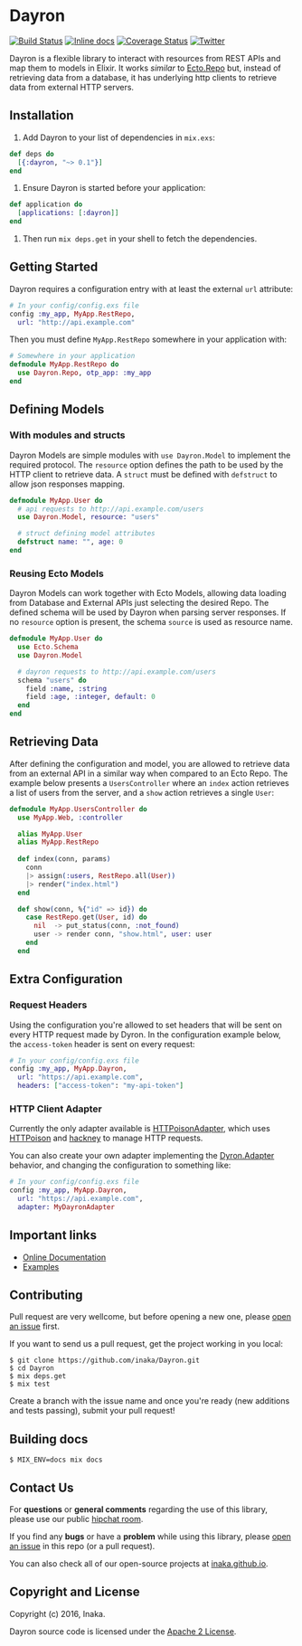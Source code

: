 # Dayron

[![Build Status](https://travis-ci.org/inaka/Dayron.svg?branch=master)](https://travis-ci.org/inaka/Dayron)
[![Inline docs](http://inch-ci.org/github/inaka/Dayron.svg)](http://inch-ci.org/github/inaka/Dayron)
[![Coverage Status](https://coveralls.io/repos/github/inaka/Dayron/badge.svg?branch=master)](https://coveralls.io/github/inaka/Dayron?branch=master)
[![Twitter](https://img.shields.io/badge/twitter-@inaka-blue.svg?style=flat)](http://twitter.com/inaka)

Dayron is a flexible library to interact with resources from REST APIs and map them to models in Elixir. It works _similar_ to [Ecto.Repo](https://github.com/elixir-lang/ecto) but, instead of retrieving data from a database, it has underlying http clients to retrieve data from external HTTP servers.

## Installation

1. Add Dayron to your list of dependencies in `mix.exs`:

  ```elixir
  def deps do
    [{:dayron, "~> 0.1"}]
  end
  ```

1. Ensure Dayron is started before your application:

  ```elixir
  def application do
    [applications: [:dayron]]
  end
  ```

1. Then run `mix deps.get` in your shell to fetch the dependencies.

## Getting Started

Dayron requires a configuration entry with at least the external `url` attribute:

  ```elixir
  # In your config/config.exs file
  config :my_app, MyApp.RestRepo,
    url: "http://api.example.com"
  ```

Then you must define `MyApp.RestRepo` somewhere in your application with:


  ```elixir
  # Somewhere in your application
  defmodule MyApp.RestRepo do
    use Dayron.Repo, otp_app: :my_app
  end
  ```

## Defining Models

### With modules and structs

Dayron Models are simple modules with `use Dayron.Model` to implement the required protocol. The `resource` option defines the path to be used by the HTTP client to retrieve data. A `struct` must be defined with `defstruct` to allow json responses mapping.

  ```elixir
  defmodule MyApp.User do
    # api requests to http://api.example.com/users
    use Dayron.Model, resource: "users"

    # struct defining model attributes
    defstruct name: "", age: 0
  end
  ```

### Reusing Ecto Models

Dayron Models can work together with Ecto Models, allowing data loading from Database and External APIs just selecting the desired Repo. The defined schema will be used by Dayron when parsing server responses. If no `resource` option is present, the schema `source` is used as resource name.

  ```elixir
  defmodule MyApp.User do
    use Ecto.Schema
    use Dayron.Model

    # dayron requests to http://api.example.com/users
    schema "users" do
      field :name, :string
      field :age, :integer, default: 0
    end
  end
  ```

## Retrieving Data

After defining the configuration and model, you are allowed to retrieve data from an external API in a similar way when compared to an Ecto Repo. The example below presents a `UsersController` where an `index` action retrieves a list of users from the server, and a `show` action retrieves a single `User`:

  ```elixir
  defmodule MyApp.UsersController do
    use MyApp.Web, :controller

    alias MyApp.User
    alias MyApp.RestRepo
    
    def index(conn, params)
      conn
      |> assign(:users, RestRepo.all(User))
      |> render("index.html")
    end

    def show(conn, %{"id" => id}) do
      case RestRepo.get(User, id) do
        nil  -> put_status(conn, :not_found)
        user -> render conn, "show.html", user: user
      end
    end
  ```

## Extra Configuration

### Request Headers

Using the configuration you're allowed to set headers that will be sent on every HTTP request made by Dyron. In the configuration example below, the `access-token` header is sent on every request:

  ```elixir
  # In your config/config.exs file
  config :my_app, MyApp.Dayron,
    url: "https://api.example.com",
    headers: ["access-token": "my-api-token"]
  ```

### HTTP Client Adapter

Currently the only adapter available is [HTTPoisonAdapter](https://github.com/inaka/Dayron/blob/master/lib/dayron/adapters/httpoison_adapter.ex), which uses [HTTPoison](https://github.com/edgurgel/httpoison) and [hackney](https://github.com/benoitc/hackney) to manage HTTP requests.

You can also create your own adapter implementing the [Dyron.Adapter](https://github.com/inaka/Dayron/blob/master/lib/dayron/adapter.ex) behavior, and changing the configuration to something like:

  ```elixir
  # In your config/config.exs file
  config :my_app, MyApp.Dayron,
    url: "https://api.example.com",
    adapter: MyDayronAdapter
  ```

## Important links

  * [Online Documentation](http://hexdocs.pm/Dayron)
  * [Examples](https://github.com/inaka/Dayron/tree/master/examples)

## Contributing

Pull request are very wellcome, but before opening a new one, please [open an issue](https://github.com/inaka/Dayron/issues/new) first.

If you want to send us a pull request, get the project working in you local:

  ```
  $ git clone https://github.com/inaka/Dayron.git
  $ cd Dayron
  $ mix deps.get
  $ mix test
  ```

Create a branch with the issue name and once you're ready (new additions and tests passing), submit your pull request!

## Building docs

  ```
  $ MIX_ENV=docs mix docs
  ```

## Contact Us

For **questions** or **general comments** regarding the use of this library, please use our public [hipchat room](http://inaka.net/hipchat).

If you find any **bugs** or have a **problem** while using this library, please [open an issue](https://github.com/inaka/Dayron/issues/new) in this repo (or a pull request).

You can also check all of our open-source projects at [inaka.github.io](inaka.github.io).

## Copyright and License

Copyright (c) 2016, Inaka.

Dayron source code is licensed under the [Apache 2 License](LICENSE).
